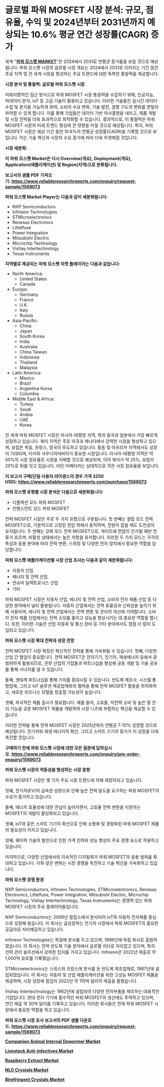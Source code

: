 <p><h1>글로벌 파워 MOSFET 시장 분석: 규모, 점유율, 수익 및 2024년부터 2031년까지 예상되는 10.6% 평균 연간 성장률(CAGR) 증가</h1></p><p>세계 "<strong><a href="https://www.reliableresearchreports.com/power-mosfet-market-r1569073?utm_campaign=106&utm_medium=8&utm_source=Github&utm_content=ia&utm_term=16122024&utm_id=power-mosfet">파워 모스펫 MARKET</a></strong>"은 2024에서 2031로 연평균 증가율을 보일 것으로 예상됩니다. 파워 모스펫 시장의 글로벌 시장 개요는 2024에서 2031로 이어지는 기간 동안 주요 지역 및 전 세계 시장을 형성하는 주요 트렌드에 대한 독특한 통찰력을 제공합니다.</p>
<p><strong>시장 분석 및 통찰력: 글로벌 파워 모스펫 시장</strong></p>
<p><p>미래지향적인 접근 방식으로 파워 MOSFET 시장 통찰력을 수집하기 위해, 인공지능, 빅데이터 분석, IoT 등 고급 기술이 활용되고 있습니다. 이러한 기술들은 실시간 데이터 수집 및 분석을 가능하게 하여, 소비자 수요 변화, 기술 발전, 경쟁 구도의 변화를 면밀히 파악할 수 있게 합니다. 이를 통해 기업들은 데이터 기반 의사결정을 내리고, 제품 개발 및 시장 전략을 더욱 효과적으로 최적화할 수 있습니다. 결과적으로, 이 통찰력은 파워 MOSFET 시장의 미래 트렌드 형성에 큰 영향을 미칠 것으로 예상됩니다. 특히, 파워 MOSFET 시장은 예상 기간 동안 10.6%의 연평균 성장률(CAGR)을 기록할 것으로 보입니다. 이는 기술 혁신과 시장의 수요 증가에 따라 더욱 뚜렷해질 것입니다.</p><a href="%7CAUTHORITHY_DOMAIN_URL%7C?utm_campaign=106&utm_medium=8&utm_source=Github&utm_content=ia&utm_term=16122024&utm_id=power-mosfet"></a></p>
<p><strong>시장 세분화:</strong></p>
<p><strong>이 파워 모스펫 Market은 다시 Overview(개요), Deployment(개요), Application(애플리케이션) 및 Region(지역)으로 분류됩니다.</strong></p>
<p><strong>보고서의 샘플 PDF 가져오기:&nbsp;<a href="https://www.reliableresearchreports.com/enquiry/request-sample/1569073?utm_campaign=106&utm_medium=8&utm_source=Github&utm_content=ia&utm_term=16122024&utm_id=power-mosfet">https://www.reliableresearchreports.com/enquiry/request-sample/1569073</a></strong><strong></strong></p>
<p><strong>파워 모스펫 Market Player는 다음과 같이 세분화됩니다:</strong></p>
<p><ul><li>NXP Semiconductors</li><li>Infineon Technologies</li><li>STMicroelectronics</li><li>Renesas Electronics</li><li>Littelfuse</li><li>Power Integration</li><li>Mitsubishi Electric</li><li>Microchip Technology</li><li>Vishay Intertechnology</li><li>Texas Instruments</li></ul></p>
<p><strong>지역별로 제공되는 파워 모스펫 마켓 플레이어는 다음과 같습니다:</strong></p>
<p><ul>
    <li>
        North America:
        <ul>
            <li>United States</li>
            <li>Canada</li>
        </ul>
    </li>
    <li>
        Europe:
        <ul>
            <li>Germany</li>
            <li>France</li>
            <li>U.K.</li>
            <li>Italy</li>
            <li>Russia</li>
        </ul>
    </li>
    <li>
        Asia-Pacific:
        <ul>
            <li>China</li>
            <li>Japan</li>
            <li>South Korea</li>
            <li>India</li>
            <li>Australia</li>
            <li>China Taiwan</li>
            <li>Indonesia</li>
            <li>Thailand</li>
            <li>Malaysia</li>
        </ul>
    </li>
    <li>
        Latin America:
        <ul>
            <li>Mexico</li>
            <li>Brazil</li>
            <li>Argentina Korea</li>
            <li>Colombia</li>
        </ul>
    </li>
    <li>
        Middle East & Africa:
        <ul>
            <li>Turkey</li>
            <li>Saudi</li>
            <li>Arabia</li>
            <li>UAE</li>
            <li>Korea</li>
        </ul>
    </li>
    </ul></p>
<p><p>전 세계 파워 MOSFET 시장은 아시아-태평양 지역, 특히 중국과 일본에서 가장 빠르게 성장하고 있습니다. 북미 지역은 주로 미국과 캐나다에서 강력한 시장을 형성하고 있으며, 유럽은 독일, 프랑스, 영국이 주도하고 있습니다. 중동 및 아프리카 지역에서도 성장이 기대되며, 터키와 사우디아라비아가 중요한 시장입니다. 아시아-태평양 지역은 약 50%의 시장 점유율로 시장을 지배할 것으로 예상되며, 이어 북미가 약 25%, 유럽이 20%로 뒤를 잇고 있습니다. 라틴 아메리카는 상대적으로 작은 시장 점유율을 보입니다.</p></p>
<p><strong>이 보고서 구매(단일 사용자 라이센스의 경우 가격 3250 USD):&nbsp;<a href="https://www.reliableresearchreports.com/purchase/1569073?utm_campaign=106&utm_medium=8&utm_source=Github&utm_content=ia&utm_term=16122024&utm_id=power-mosfet">https://www.reliableresearchreports.com/purchase/1569073</a></strong></p>
<p><strong>파워 모스펫 유형별 시장 분석은 다음으로 세분화됩니다:</strong></p>
<p><ul><li>디플렉션 모드 파워 MOSFET</li><li>인핸스먼트 모드 파워 MOSFET</li></ul></p>
<p><p>전력 MOSFET 시장은 주로 두 가지 유형으로 구분됩니다. 첫 번째는 결핍 모드 전력 MOSFET으로, 기본적으로 고정된 전압 하에서 동작하며, 전원이 없을 때도 도전성이 유지됩니다. 두 번째는 강화 모드 전력 MOSFET으로, 게이트에 전압이 인가될 때만 전류가 흐르며, 비활성 상태에서는 높은 저항을 유지합니다. 이러한 두 가지 모드는 각각의 특성과 응용 분야에 따라 전력 변환, 스위칭 및 다양한 전자 장치에서 중요한 역할을 담당합니다.</p></p>
<p><strong>파워 모스펫 애플리케이션별 시장 산업 조사는 다음과 같이 세분화됩니다:</strong></p>
<p><ul><li>자동차 산업</li><li>에너지 및 전력 산업</li><li>컨슈머 일렉트로닉스 산업</li><li>기타</li></ul></p>
<p><p>파워 MOSFET 시장은 자동차 산업, 에너지 및 전력 산업, 소비자 전자 제품 산업 등 다양한 분야에서 널리 활용됩니다. 자동차 산업에서는 전력 효율성과 신뢰성을 높이기 위해 사용되며, 에너지 및 전력 산업에서는 전력 변환 및 관리의 개선에 기여합니다. 소비자 전자 제품 산업에서는 전력 소모를 줄이고 성능을 향상시키는 데 중요한 역할을 합니다. 또한, 이러한 기술은 산업 자동화 및 통신 장비 등 기타 분야에서도 점점 더 많이 도입되고 있습니다.</p></p>
<p><strong>파워 모스펫 시장 확대 전략과 성장 전망</strong></p>
<p><p>전력 MOSFET 시장 확장은 혁신적인 전략을 통해 가속화될 수 있습니다. 첫째, 다양한 산업 간 협업이 중요합니다. 전력 MOSFET은 전자기기, 전기차, 재생에너지 등에서 광범위하게 활용되므로, 관련 산업의 기업들과 파트너십을 형성해 공동 개발 및 기술 공유를 통해 시너지를 낼 수 있습니다. </p><p>둘째, 생태계 파트너십을 통해 가치를 증대시킬 수 있습니다. 반도체 제조사, 시스템 통합업체, 그리고 IoT 솔루션 제공업체와의 협력을 통해 전력 MOSFET 활용을 최적화하고, 새로운 비즈니스 모델을 창출할 가능성이 높습니다. </p><p>셋째, 파괴적인 제품 출시가 필요합니다. 예를 들어, 고효율, 저전력 소비 및 높은 열 관리 기능을 갖춘 MOSFET 제품을 개발하여 시장 니즈에 부합하는 혁신을 제공할 수 있습니다. </p><p>이러한 전략을 통해 전력 MOSFET 시장은 2025년까지 연평균 7-10% 성장할 것으로 예상됩니다. 전기차와 재생 에너지의 확산, 그리고 스마트 기기의 증가가 이 성장을 더욱 촉진할 것입니다.</p></p>
<p><strong>구매하기 전에 파워 모스펫 시장에 대한 모든 질문에 답하십시오.&nbsp;<a href="https://www.reliableresearchreports.com/enquiry/pre-order-enquiry/1569073?utm_campaign=106&utm_medium=8&utm_source=Github&utm_content=ia&utm_term=16122024&utm_id=power-mosfet">https://www.reliableresearchreports.com/enquiry/pre-order-enquiry/1569073</a></strong><strong></strong></p>
<p><strong>파워 모스펫 시장의 역동성을 형성하는 시장 동향</strong></p>
<p><p>파워 MOSFET 시장은 몇 가지 주요 시장 트렌드에 의해 재정의되고 있습니다. </p><p>첫째, 전기차(EV)의 급속한 성장으로 인해 높은 전력 밀도를 요구하는 파워 MOSFET의 수요가 증가하고 있습니다. </p><p>둘째, 에너지 효율성에 대한 관심이 높아지면서, 고효율 전력 변환을 지원하는 MOSFET의 개발이 활성화되고 있습니다. </p><p>셋째, IoT와 같은 스마트 기기의 확산으로 인해 소형화 및 경량화된 파워 MOSFET 제품의 필요성이 커지고 있습니다. </p><p>넷째, 웨이퍼 기술의 발전으로 인한 가격 인하와 성능 향상이 주요 경쟁 요소로 작용하고 있습니다. </p><p>마지막으로, 다양한 산업에서의 지속적인 디지털화가 파워 MOSFET의 응용 범위를 확대하고 있습니다. 이와 같은 변화는 시장 경쟁을 촉진하고 기술 혁신을 가속화하고 있습니다.</p></p>
<p><strong>파워 모스펫 경쟁 환경</strong></p>
<p><p>NXP Semiconductors, Infineon Technologies, STMicroelectronics, Renesas Electronics, Littelfuse, Power Integration, Mitsubishi Electric, Microchip Technology, Vishay Intertechnology, Texas Instruments는 경쟁력 있는 파워 MOSFET 시장의 주요 플레이어들입니다. </p><p>NXP Semiconductors는 2006년 필립스에서 분사되어 IoT와 자동차 전자제품 중심으로 성장해 왔습니다. 이 회사는 급성장하는 전기차 시장에서 파워 MOSFET의 중요한 공급자로 자리매김하고 있습니다.</p><p>Infineon Technologies는 독일에 본사를 두고 있으며, 1999년에 독립 회사로 출범하였습니다. 이 회사는 전력 반도체 기술 분야에서 글로벌 리더로 자리잡고 있으며, 특히 전력 관리 솔루션에서 강력한 입지를 가지고 있습니다. Infineon은 2022년 매출로 약 1,000억 유로를 기록했습니다.</p><p>STMicroelectronics는 스위스와 프랑스에 본사를 둔 반도체 제조업체로, 1987년에 설립되었습니다. 이 회사는 자동차 및 산업 애플리케이션을 위한 고성능 MOSFET 제품을 제공하며, 시장 성장에 힘입어 2022년 약 115억 달러의 매출을 올렸습니다.</p><p>Vishay Intertechnology는 1962년에 설립되어 다양한 전자부품을 제조하는 대표적인 기업입니다. 현대 전자 기기에 필수적인 파워 MOSFET의 생산에도 주력하고 있으며, 연간 매출 약 30억 달러를 기록하고 있습니다. 이러한 회사들은 전체 파워 MOSFET 시장에서 중요한 역할을 하고 있습니다.</p></p>
<p><strong>파워 모스펫 시장 조사 보고서의 PDF 샘플 다운로드:&nbsp;<a href="https://www.reliableresearchreports.com/enquiry/request-sample/1569073?utm_campaign=106&utm_medium=8&utm_source=Github&utm_content=ia&utm_term=16122024&utm_id=power-mosfet">https://www.reliableresearchreports.com/enquiry/request-sample/1569073</a></strong></p>
<p><strong><p><a href="https://github.com/gdfhhhj/Market-Research-Report-List-6/blob/main/companion-animal-internal-dewormer-market.md?utm_campaign=106&utm_medium=8&utm_source=Github&utm_content=ia&utm_term=16122024&utm_id=power-mosfet">Companion Animal Internal Dewormer Market</a></p><p><a href="https://github.com/julyju69/Market-Research-Report-List-5/blob/main/livestock-anti-infectives-market.md?utm_campaign=106&utm_medium=8&utm_source=Github&utm_content=ia&utm_term=16122024&utm_id=power-mosfet">Livestock Anti-infectives Market</a></p><p><a href="https://www.linkedin.com/pulse/raspberry-extract-market-research-report-exploring-size-revenue-q5clc?utm_campaign=106&utm_medium=8&utm_source=Github&utm_content=ia&utm_term=16122024&utm_id=power-mosfet">Raspberry Extract Market</a></p><p><a href="https://www.linkedin.com/pulse/evaluating-impact-latest-trends-nlo-crystals-market-size-share-ceglc?utm_campaign=106&utm_medium=8&utm_source=Github&utm_content=ia&utm_term=16122024&utm_id=power-mosfet">NLO Crystals Market</a></p><p><a href="https://www.linkedin.com/pulse/birefringent-crystals-market-investigation-industry-evolution-qrj3c?utm_campaign=106&utm_medium=8&utm_source=Github&utm_content=ia&utm_term=16122024&utm_id=power-mosfet">Birefringent Crystals Market</a></p></strong></p>